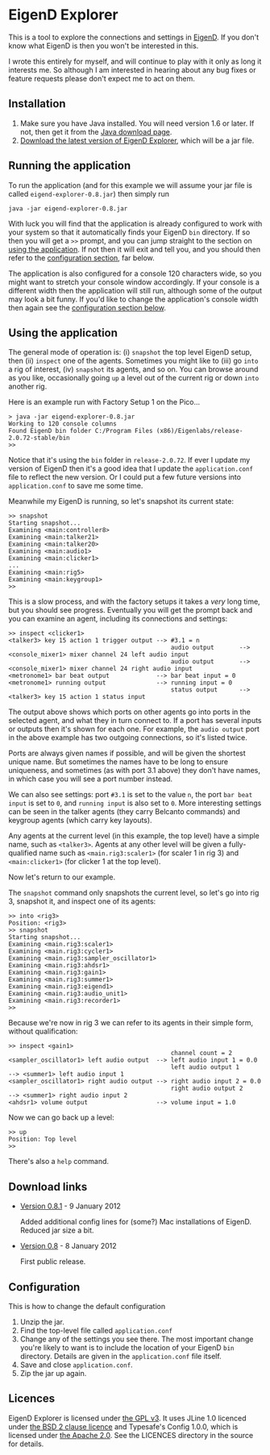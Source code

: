 # EigenD Explorer

This is a tool to explore the connections and settings in
[EigenD](http://www.eigenlabs.com/downloads/latest/std/). If you
don't know what EigenD is then you won't be interested in this.

I wrote this entirely for myself, and will continue to play with it only
as long it interests me. So although I am interested in hearing about any bug
fixes or feature requests please don't expect me to act on them.

## Installation

1. Make sure you have Java installed. You will need version 1.6 or later.
If not, then get it from the
[Java download page](http://www.java.com/en/download/index.jsp).
1. [Download the latest version of EigenD Explorer](#download-links), which will be a jar file.

## Running the application

To run the application (and for this example we will assume your jar
file is called `eigend-explorer-0.8.jar`) then simply run

    java -jar eigend-explorer-0.8.jar

With luck you will find that the application is already configured to work with
your system so that it automatically finds your EigenD `bin` directory.
If so then you will get a `>>` prompt, and you can jump straight to the
section on [using the application](#using-the-application).
If not then it will
exit and tell you, and you should then refer to the
[configuration section](#configuration), far below.

The application is also configured for a console 120 characters wide,
so you might want to stretch your console window accordingly. If your
console is a different width then the application will still run, although
some of the output may look a bit funny. If you'd like to change the
application's console width then again see the
[configuration section below](#configuration).

## Using the application

The general mode of operation is:
(i) `snapshot` the top level EigenD setup, then
(ii) `inspect` one of the agents.
Sometimes you might like to
(iii) go `into` a rig of interest,
(iv) `snapshot` its agents, and so on.
You can browse around as you like, occasionally going `up` a level
out of the current rig or down `into` another rig.

Here is an example run with Factory Setup 1 on the Pico...

    > java -jar eigend-explorer-0.8.jar
    Working to 120 console columns
    Found EigenD bin folder C:/Program Files (x86)/Eigenlabs/release-2.0.72-stable/bin
    >> 

Notice that it's using the `bin` folder in `release-2.0.72`. If ever I update my version
of EigenD then it's a good idea that I update the `application.conf` file to reflect the
new version. Or I could put a few future versions into `application.conf` to save me
some time.

Meanwhile my EigenD is running, so let's snapshot its current state:

    >> snapshot
    Starting snapshot...
    Examining <main:controller8>
    Examining <main:talker21>
    Examining <main:talker20>
    Examining <main:audio1>
    Examining <main:clicker1>
    ...
    Examining <main:rig5>
    Examining <main:keygroup1>
    >>

This is a slow process, and with the factory setups it takes a _very_ long time,
but you should see progress. Eventually you will get the prompt back and you can
examine an agent, including its connections and settings:

    >> inspect <clicker1>
    <talker3> key 15 action 1 trigger output --> #3.1 = n
                                                 audio output       --> <console_mixer1> mixer channel 24 left audio input
                                                 audio output       --> <console_mixer1> mixer channel 24 right audio input
    <metronome1> bar beat output             --> bar beat input = 0
    <metronome1> running output              --> running input = 0
                                                 status output      --> <talker3> key 15 action 1 status input

The output above shows which ports on other agents go into ports in the selected
agent, and what they in turn connect to. If a port has several inputs or
outputs then it's shown for each one. For example, the `audio output` port in the
above example has two outgoing connections, so it's listed twice.

Ports are always given names if possible,
and will be given the shortest unique name. But sometimes the names have to be long to
ensure uniqueness, and sometimes (as with port 3.1 above) they don't have names,
in which case you will see a port number instead.

We can also see settings:
port `#3.1` is set to the value `n`, the port `bar beat input` is set to `0`,
and `running input` is also set to `0`. More interesting settings can be seen
in the talker agents (they carry Belcanto commands) and keygroup agents (which
carry key layouts).

Any agents at the current level (in this example, the top level) have a simple
name, such as `<talker3>`. Agents at any other level will be given a fully-qualified
name such as `<main.rig3:scaler1>` (for scaler 1 in rig 3) and `<main:clicker1>`
(for clicker 1 at the top level).

Now let's return to our example.

The `snapshot` command only snapshots the current level, so let's go into
rig 3, snapshot it, and inspect one of its agents:

    >> into <rig3>
    Position: <rig3>
    >> snapshot
    Starting snapshot...
    Examining <main.rig3:scaler1>
    Examining <main.rig3:cycler1>
    Examining <main.rig3:sampler_oscillator1>
    Examining <main.rig3:ahdsr1>
    Examining <main.rig3:gain1>
    Examining <main.rig3:summer1>
    Examining <main.rig3:eigend1>
    Examining <main.rig3:audio_unit1>
    Examining <main.rig3:recorder1>
    >>

Because we're now in rig 3 we can refer to its agents in their simple form, without
qualification:

    >> inspect <gain1>
                                                 channel count = 2
    <sampler_oscillator1> left audio output  --> left audio input 1 = 0.0
                                                 left audio output 1       --> <summer1> left audio input 1
    <sampler_oscillator1> right audio output --> right audio input 2 = 0.0
                                                 right audio output 2      --> <summer1> right audio input 2
    <ahdsr1> volume output                   --> volume input = 1.0

Now we can go back up a level:

    >> up
    Position: Top level
    >>

There's also a `help` command.

## Download links

* [Version 0.8.1](https://s3-eu-west-1.amazonaws.com/niksilver.public/eigend-explorer/eigend-explorer-0.8..1jar) - 9 January 2012

    Added additional config lines for (some?) Mac installations of EigenD. Reduced jar size a bit.

* [Version 0.8](https://s3-eu-west-1.amazonaws.com/niksilver.public/eigend-explorer/eigend-explorer-0.8.jar) - 8 January 2012

    First public release.



## Configuration

This is how to change the default configuration

1. Unzip the jar.
1. Find the top-level file called `application.conf`
1. Change any of the settings you see there.
The most important change you're likely to want is to
include the location of your EigenD `bin` directory.
Details are given in the `application.conf` file itself.
1. Save and close `application.conf`.
1. Zip the jar up again.

## Licences

EigenD Explorer is licensed under
[the GPL v3](http://www.gnu.org/licenses/gpl.html).
It uses JLine 1.0 licenced under
[the BSD 2 clause licence](http://opensource.org/licenses/bsd-license.php)
and Typesafe's Config 1.0.0, which is licensed under
[the Apache 2.0](http://www.apache.org/licenses/LICENSE-2.0.html).
See the LICENCES directory in the source for details.
